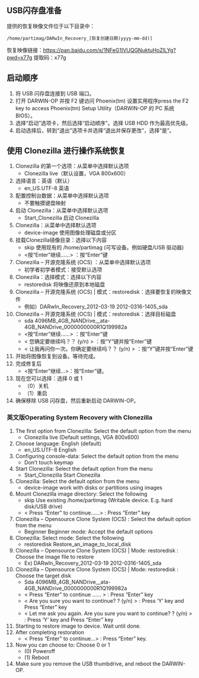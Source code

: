 ## USB闪存盘准备

提供的恢复映像文件位于以下目录中：

```
/home/partimag/DARwIn_Recovery_[恢复创建日期(yyyy-mm-dd)]
```

恢复映像链接：https://pan.baidu.com/s/1NFeG1IVUQGNuktuHoZlLYg?pwd=x77g 
提取码：x77g 

## 启动顺序

1. 将 USB 闪存盘连接到 USB 端口。
2. 打开 DARWIN-OP 并按 F2 键访问 Phoenix(tm) 设置实用程序press the F2 key to access Phoenix(tm) Setup Utility（DARWIN-OP 的 PC 系统 BIOS）。
3. 选择“启动”选项卡，然后选择“启动顺序”。选择 USB HDD 作为最高优先级。
4. 启动选择后，转到“退出”选项卡并选择“退出并保存更改”，选择“是”。

## 使用 Clonezilla 进行操作系统恢复

1. Clonezilla 的第一个选项：从菜单中选择默认选项
   - Clonezilla live（默认设置，VGA 800x600）
2. 选择语言：英语（默认）
   - en_US.UTF-8 英语
3. 配置控制台数据：从菜单中选择默认选项
   - 不要触摸键盘映射
4. 启动 Clonezilla：从菜单中选择默认选项
   - Start_Clonezilla 启动 Clonezilla
5. Clonezilla：从菜单中选择默认选项
   - device-image 使用图像处理磁盘或分区
6. 挂载Clonezilla镜像目录：选择以下内容
   - skip 使用现有的 /home/partimag (可写设备。例如硬盘/USB 驱动器)
   - <按“Enter”继续……> ：按“Enter”键
7. Clonezilla – 开源克隆系统 (OCS) ：从菜单中选择默认选项
   - 初学者初学者模式：接受默认选项
8. Clonezilla：选择模式：选择以下内容
   - restoredisk 将映像还原到本地磁盘
9. Clonezilla – 开源克隆系统 (OCS) | 模式：restoredisk：选择要恢复的映像文件
   - 例如）DARwIn_Recovery_2012-03-19 2012-0316-1405_sda
10. Clonezilla – 开源克隆系统 (OCS) | 模式：restoredisk：选择目标磁盘
    - sda 4096MB_4GB_NANDrive__ata-4GB_NANDrive_0000000000R1Q199982a
    - <按“Enter”继续……> ：按“Enter”键
    - < 您确定要继续吗？？ (y/n) > ：按“Y”键并按“Enter”键
    - < 让我再问你一次。你确定要继续吗？？ (y/n) > ：按“Y”键并按“Enter”键
11. 开始将图像恢复到设备。等待完成。
12. 完成修复后
    - <按“Enter”继续...>：按“Enter”键。
13. 现在您可以选择：选择 0 或 1
    - （0）关机
    - （1）重启
14. 确保移除 USB 闪存盘，然后重新启动 DARWIN-OP。

### 英文版Operating System Recovery with Clonezilla

1. The first option from Clonezilla: Select the default option from the menu
   - Clonezilla live (Default settings, VGA 800x600)
2. Choose language: English (default)
   - en_US.UTF-8 English
3. Configuring console-data: Select the default option from the menu
   - Don’t touch keymap
4. Start Clonezilla: Select the default option from the menu
   - Start_Clonezilla Start Clonezilla
5. Clonezilla: Select the default option from the menu
   - device-image work with disks or partitions using images
6. Mount Clonezilla image directory: Select the following
   - skip Use existing /home/partimag (Writable device. E.g. hard disk/USB drive)
   - < Press “Enter” to continue……> : Press “Enter” key
7. Clonezilla – Opensource Clone System (OCS) : Select the default option from the menu
   - Beginner Beginner mode: Accept the default options
8. Clonezilla: Select mode: Select the following
   - restoredisk Restore_an_image_to_local_disk
9. Clonezilla – Opensource Clone System (OCS) | Mode: restoredisk : Choose the image file to restore
   - Ex) DARwIn_Recovery_2012-03-19 2012-0316-1405_sda
10. Clonezilla – Opensource Clone System (OCS) | Mode: restoredisk : Choose the target disk
    - Sda 4096MB_4GB_NANDrive__ata-4GB_NANDrive_0000000000R1Q199982a
    - < Press “Enter” to continue …… > : Press “Enter” key
    - < Are you sure you want to continue? ? (y/n) > : Press ‘Y’ key and Press “Enter” key
    - < Let me ask you again. Are you sure you want to continue? ? (y/n) > : Press ‘Y’ key and Press “Enter” key
11. Starting to restore image to device. Wait until done.
12. After completing restoration
    - < Press “Enter” to continue…> : Press “Enter” key.
13. Now you can choose to: Choose 0 or 1
    - (0) Poweroff
    - (1) Reboot
14. Make sure you remove the USB thumbdrive, and reboot the DARWIN-OP.
